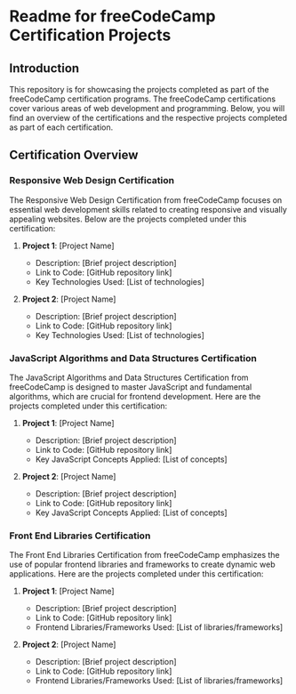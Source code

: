 # Readme for freeCodeCamp Certification Projects

## Introduction

This repository is for showcasing the projects completed as part of the freeCodeCamp certification programs. The freeCodeCamp certifications cover various areas of web development and programming. Below, you will find an overview of the certifications and the respective projects completed as part of each certification.

## Certification Overview

### Responsive Web Design Certification

The Responsive Web Design Certification from freeCodeCamp focuses on essential web development skills related to creating responsive and visually appealing websites. Below are the projects completed under this certification:

1. **Project 1**: [Project Name]

   - Description: [Brief project description]
   - Link to Code: [GitHub repository link]
   - Key Technologies Used: [List of technologies]

2. **Project 2**: [Project Name]
   - Description: [Brief project description]
   - Link to Code: [GitHub repository link]
   - Key Technologies Used: [List of technologies]

### JavaScript Algorithms and Data Structures Certification

The JavaScript Algorithms and Data Structures Certification from freeCodeCamp is designed to master JavaScript and fundamental algorithms, which are crucial for frontend development. Here are the projects completed under this certification:

1. **Project 1**: [Project Name]

   - Description: [Brief project description]
   - Link to Code: [GitHub repository link]
   - Key JavaScript Concepts Applied: [List of concepts]

2. **Project 2**: [Project Name]
   - Description: [Brief project description]
   - Link to Code: [GitHub repository link]
   - Key JavaScript Concepts Applied: [List of concepts]

### Front End Libraries Certification

The Front End Libraries Certification from freeCodeCamp emphasizes the use of popular frontend libraries and frameworks to create dynamic web applications. Here are the projects completed under this certification:

1. **Project 1**: [Project Name]

   - Description: [Brief project description]
   - Link to Code: [GitHub repository link]
   - Frontend Libraries/Frameworks Used: [List of libraries/frameworks]

2. **Project 2**: [Project Name]
   - Description: [Brief project description]
   - Link to Code: [GitHub repository link]
   - Frontend Libraries/Frameworks Used: [List of libraries/frameworks]
